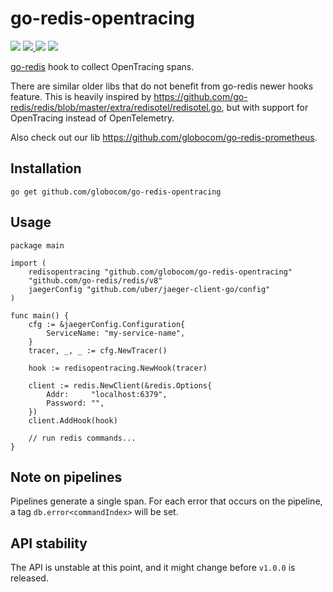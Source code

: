 # go-redis-opentracing

<p>
  <img src="https://img.shields.io/github/workflow/status/globocom/go-redis-opentracing/Go?style=flat-square">
  <a href="https://github.com/globocom/go-redis-opentracing/blob/master/LICENSE">
    <img src="https://img.shields.io/github/license/globocom/go-buffer?color=blue&style=flat-square">
  </a>
  <img src="https://img.shields.io/github/go-mod/go-version/globocom/go-redis-opentracing?style=flat-square">
  <a href="https://pkg.go.dev/github.com/globocom/go-redis-opentracing">
    <img src="https://img.shields.io/badge/Go-reference-blue?style=flat-square">
  </a>
</p>


[go-redis](https://github.com/go-redis/redis) hook to collect OpenTracing spans.

There are similar older libs that do not benefit from go-redis newer hooks feature. 
This is heavily inspired by https://github.com/go-redis/redis/blob/master/extra/redisotel/redisotel.go, 
but with support for OpenTracing instead of OpenTelemetry.

Also check out our lib https://github.com/globocom/go-redis-prometheus.

## Installation

    go get github.com/globocom/go-redis-opentracing
    
## Usage

```golang
package main

import (
	redisopentracing "github.com/globocom/go-redis-opentracing"
	"github.com/go-redis/redis/v8"
	jaegerConfig "github.com/uber/jaeger-client-go/config"
)

func main() {
	cfg := &jaegerConfig.Configuration{
		ServiceName: "my-service-name",
	}
	tracer, _, _ := cfg.NewTracer()

	hook := redisopentracing.NewHook(tracer)

	client := redis.NewClient(&redis.Options{
		Addr:     "localhost:6379",
		Password: "",
	})
	client.AddHook(hook)

	// run redis commands...
}
```

## Note on pipelines

Pipelines generate a single span. For each error that occurs on the pipeline, a tag `db.error<commandIndex>` will be set.

## API stability

The API is unstable at this point, and it might change before `v1.0.0` is released.
